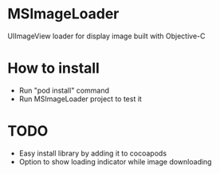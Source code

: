 # MSImageLoader
UIImageView loader for display image built with Objective-C

# How to install
- Run "pod install" command
- Run MSImageLoader project to test it

# TODO
- Easy install library by adding it to cocoapods
- Option to show loading indicator while image downloading
